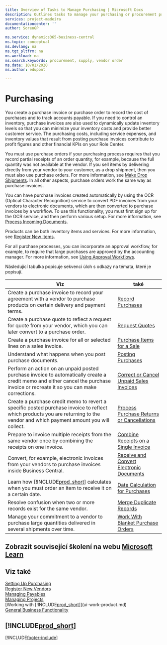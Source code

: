 ```yaml
---
title: Overview of Tasks to Manage Purchasing | Microsoft Docs
description: Outlines tasks to manage your purchasing or procurement processes, including how purchase invoices and purchase orders work.
services: project-madeira
documentationcenter: ''
author: SorenGP

ms.service: dynamics365-business-central
ms.topic: conceptual
ms.devlang: na
ms.tgt_pltfrm: na
ms.workload: na
ms.search.keywords: procurement, supply, vendor order
ms.date: 10/01/2020
ms.author: edupont

---
```

# Purchasing
You create a purchase invoice or purchase order to record the cost of purchases and to track accounts payable. If you need to control an inventory, purchase invoices are also used to dynamically update inventory levels so that you can minimize your inventory costs and provide better customer service. The purchasing costs, including service expenses, and inventory values that result from posting purchase invoices contribute to profit figures and other financial KPIs on your Role Center.

You must use purchase orders if your purchasing process requires that you record partial receipts of an order quantity, for example, because the full quantity was not available at the vendor. If you sell items by delivering directly from your vendor to your customer, as a drop shipment, then you must also use purchase orders. For more information, see [Make Drop Shipments](sales-how-drop-shipment.md). In all other aspects, purchase orders work the same way as purchase invoices.

You can have purchase invoices created automatically by using the OCR (Optical Character Recognition) service to convert PDF invoices from your vendors to electronic documents, which are then converted to purchase invoices by a workflow. To use this functionality, you must first sign up for the OCR service, and then perform various setup. For more information, see [Process Incoming Documents](across-process-income-documents.md).

Products can be both inventory items and services. For more information, see [Register New Items](inventory-how-register-new-items.md).

For all purchase processes, you can incorporate an approval workflow, for example, to require that large purchases are approved by the accounting manager. For more information, see [Using Approval Workflows](across-how-use-approval-workflows.md).

Následující tabulka popisuje sekvenci úloh s odkazy na témata, které je popisují.

| Viz | také |
| --- | --- |
| Create a purchase invoice to record your agreement with a vendor to purchase products on certain delivery and payment terms. | [Record Purchases](purchasing-how-record-purchases.md) |
| Create a purchase quote to reflect a request for quote from your vendor, which you can later convert to a purchase order. | [Request Quotes](purchasing-how-request-quotes.md) |
| Create a purchase invoice for all or selected lines on a sales invoice. | [Purchase Items for a Sale](purchasing-how-purchase-products-sale.md) |
| Understand what happens when you post purchase documents. | [Posting Purchases](ui-post-purchases.md) |
| Perform an action on an unpaid posted purchase invoice to automatically create a credit memo and either cancel the purchase invoice or recreate it so you can make corrections. | [Correct or Cancel Unpaid Sales Invoices](purchasing-how-correct-cancel-unpaid-purchase-invoices.md) |
| Create a purchase credit memo to revert a specific posted purchase invoice to reflect which products you are returning to the vendor and which payment amount you will collect. | [Process Purchase Returns or Cancellations](purchasing-how-register-new-vendors.md) |
| Prepare to invoice multiple receipts from the same vendor once by combining the receipts on one invoice. | [Combine Receipts on a Single Invoice](purchasing-how-to-combine-receipts.md) |
| Convert, for example, electronic invoices from your vendors to purchase invoices inside Business Central. | [Receive and Convert Electronic Documents](purchasing-how-to-receive-and-convert-electronic-documents.md) |
| Learn how [!INCLUDE[prod_short](includes/prod_short.md)] calculates when you must order an item to receive it on a certain date. | [Date Calculation for Purchases](purchasing-date-calculation-for-purchases.md) |
| Resolve confusion when two or more records exist for the same vendor. | [Merge Duplicate Records](sales-how-merge-duplicate-records.md) |
| Manage your commitment to a vendor to purchase large quantities delivered in several shipments over time. | [Work With Blanket Purchase Orders](sales-how-to-create-blanket-sales-orders.md) |

## Zobrazit související školení na webu [Microsoft Learn](/learn/paths/purchase-items-services-dynamics-365-business-central/)

## Viz také
[Setting Up Purchasing](purchasing-setup-purchasing.md)  
[Register New Vendors](purchasing-how-register-new-vendors.md)  
[Managing Payables](payables-manage-payables.md)  
[Managing Projects](projects-manage-projects.md)    
[Working with [!INCLUDE[prod_short](includes/prod_short.md)]](ui-work-product.md)  
[General Business Functionality](ui-across-business-areas.md)

## [!INCLUDE[prod_short](includes/free_trial_md.md)]


[!INCLUDE[footer-include](includes/footer-banner.md)]